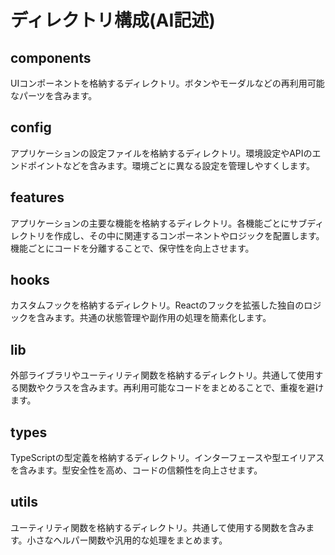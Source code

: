 # ディレクトリ構成(AI記述)

## components
UIコンポーネントを格納するディレクトリ。ボタンやモーダルなどの再利用可能なパーツを含みます。

## config
アプリケーションの設定ファイルを格納するディレクトリ。環境設定やAPIのエンドポイントなどを含みます。環境ごとに異なる設定を管理しやすくします。

## features
アプリケーションの主要な機能を格納するディレクトリ。各機能ごとにサブディレクトリを作成し、その中に関連するコンポーネントやロジックを配置します。機能ごとにコードを分離することで、保守性を向上させます。

## hooks
カスタムフックを格納するディレクトリ。Reactのフックを拡張した独自のロジックを含みます。共通の状態管理や副作用の処理を簡素化します。

## lib
外部ライブラリやユーティリティ関数を格納するディレクトリ。共通して使用する関数やクラスを含みます。再利用可能なコードをまとめることで、重複を避けます。

## types
TypeScriptの型定義を格納するディレクトリ。インターフェースや型エイリアスを含みます。型安全性を高め、コードの信頼性を向上させます。

## utils
ユーティリティ関数を格納するディレクトリ。共通して使用する関数を含みます。小さなヘルパー関数や汎用的な処理をまとめます。